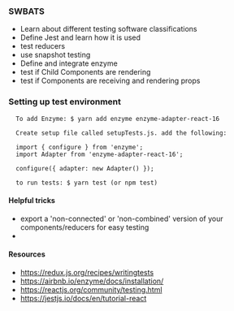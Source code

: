 ### SWBATS

- Learn about different testing software classifications
- Define Jest and learn how it is used
- test reducers
- use snapshot testing
- Define and integrate enzyme
- test if Child Components are rendering
- test if Components are receiving and rendering props

### Setting up test environment

```
  To add Enzyme: $ yarn add enzyme enzyme-adapter-react-16

  Create setup file called setupTests.js. add the following:

  import { configure } from 'enzyme';
  import Adapter from 'enzyme-adapter-react-16';

  configure({ adapter: new Adapter() });

  to run tests: $ yarn test (or npm test)
```

#### Helpful tricks

- export a 'non-connected' or 'non-combined' version of your components/reducers for easy testing
-

#### Resources

- https://redux.js.org/recipes/writingtests
- https://airbnb.io/enzyme/docs/installation/
- https://reactjs.org/community/testing.html
- https://jestjs.io/docs/en/tutorial-react
